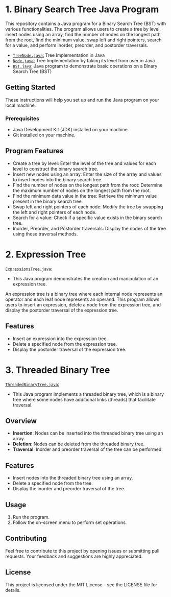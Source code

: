 # 1. Binary Search Tree Java Program

This repository contains a Java program for a Binary Search Tree (BST) with various functionalities. The program allows users to create a tree by level, insert nodes using an array, find the number of nodes on the longest path from the root, find the minimum value, swap left and right pointers, search for a value, and perform inorder, preorder, and postorder traversals.

- [`TreeNode.java`:](https://github.com/ShrihariKasar/Java-Programs/blob/main/DSA/Trees/TreeNode.java) Tree Implementation in Java
- [`Node.java`:](https://github.com/ShrihariKasar/Java-Programs/blob/main/DSA/Trees/Node.java) Tree Implementation by taking its level from user in Java
- [`BST.java`:](https://github.com/ShrihariKasar/Java-Programs/blob/main/DSA/Trees/Assignment-no-3%264/BST.java) Java program to demonstrate basic operations on a Binary Search Tree (BST) 

## Getting Started

These instructions will help you set up and run the Java program on your local machine.

### Prerequisites

- Java Development Kit (JDK) installed on your machine.
- Git installed on your machine.

## Program Features
- Create a tree by level: Enter the level of the tree and values for each level to construct the binary search tree.
- Insert new nodes using an array: Enter the size of the array and values to insert nodes into the binary search tree.
- Find the number of nodes on the longest path from the root: Determine the maximum number of nodes on the longest path from the root.
- Find the minimum data value in the tree: Retrieve the minimum value present in the binary search tree.
- Swap left and right pointers of each node: Modify the tree by swapping the left and right pointers of each node.
- Search for a value: Check if a specific value exists in the binary search tree.
- Inorder, Preorder, and Postorder traversals: Display the nodes of the tree using these traversal methods.

# 2. Expression Tree

[`ExpressionsTree.java`:](https://github.com/ShrihariKasar/Java-Programs/blob/main/DSA/Trees/Assignment-no-5/ExpressionsTree.java)
- This Java program demonstrates the creation and manipulation of an expression tree.

An expression tree is a binary tree where each internal node represents an operator and each leaf node represents an operand. This program allows users to insert an expression, delete a node from the expression tree, and display the postorder traversal of the expression tree.

## Features

- Insert an expression into the expression tree.
- Delete a specified node from the expression tree.
- Display the postorder traversal of the expression tree.

# 3. Threaded Binary Tree

[`ThreadedBinaryTree.java`:](https://github.com/ShrihariKasar/Java-Programs/blob/main/DSA/Trees/Assignment-no-6/ThreadedBinaryTree.java)
- This Java program implements a threaded binary tree, which is a binary tree where some nodes have additional links (threads) that facilitate traversal. 

## Overview

- **Insertion**: Nodes can be inserted into the threaded binary tree using an array.
- **Deletion**: Nodes can be deleted from the threaded binary tree.
- **Traversal**: Inorder and preorder traversal of the tree can be performed.

## Features

- Insert nodes into the threaded binary tree using an array.
- Delete a specified node from the tree.
- Display the inorder and preorder traversal of the tree.

## Usage

1. Run the program.
2. Follow the on-screen menu to perform set operations.

## Contributing
Feel free to contribute to this project by opening issues or submitting pull requests. Your feedback and suggestions are highly appreciated.

## License
This project is licensed under the MIT License - see the LICENSE file for details.
